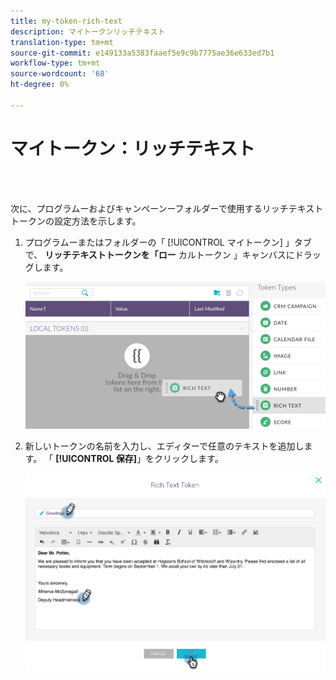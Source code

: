 ```yaml
---
title: my-token-rich-text
description: マイトークンリッチテキスト
translation-type: tm+mt
source-git-commit: e149133a5383faaef5e9c9b7775ae36e633ed7b1
workflow-type: tm+mt
source-wordcount: '68'
ht-degree: 0%

---
```



# マイトークン：リッチテキスト

<br> 

次に、プログラムーおよびキャンペーンーフォルダーで使用するリッチテキストトークンの設定方法を示します。

1. プログラムーまたはフォルダーの「 [!UICONTROL マイトークン] 」タブで、 **リッチテキストトークンを「ロー** カルトークン  」キャンバスにドラッグします。

   ![イメージ1](/help/sky/assets/my-tokens/my-token-rich-text/my-token-rich-text-1.png)

1. 新しいトークンの名前を入力し、エディターで任意のテキストを追加します。 「 **[!UICONTROL 保存]**」をクリックします。

   ![イメージ2](/help/sky/assets/my-tokens/my-token-rich-text/my-token-rich-text-2.png)
